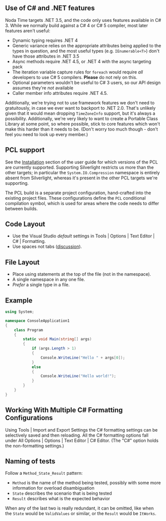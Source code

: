 ## Use of C# and .NET features ##

Noda Time targets .NET 3.5, and the code only uses features available in C# 3. While we normally build against a C# 4 or C# 5 compiler, most later features aren't useful:

- Dynamic typing requires .NET 4
- Generic variance relies on the appropriate attributes being applied to the types in question, and the most useful types (e.g. `IEnumerable<T>`) don't have those attributes in .NET 3.5
- Async methods require .NET 4.5, or .NET 4 with the async targeting pack
- The iteration variable capture rules for `foreach` would require *all* developers to use C# 5 compilers. **Please** do not rely on this.
- Optional parameters wouldn't be useful to C# 3 users, so our API design assumes they're *not* available
- Caller member info attributes require .NET 4.5.

Additionally, we're trying not to use framework features we don't need to gratuitously, in case we ever want to backport to .NET 2.0. That's unlikely given that it would mean
dropping `TimeZoneInfo` support, but it's always a possibility. Additionally, we're very likely to want to create a Portable Class Library at some point, so where possible, stick
to core features which won't make this harder than it needs to be. (Don't worry too much though - don't feel you need to look up every member.)

## PCL support ##

See the [Installation][] section of the user guide for which versions of the
PCL are currently
supported. Supporting Silverlight restricts us more than the other targets; in particular the
`System.IO.Compression` namespace is entirely absent from Silverlight, whereas it's present
in the other PCL targets we're supporting.

[Installation]: http://nodatime.org/userguide/installation.html

The PCL build is a separate project configuration, hand-crafted into the existing project files. These configurations
define the `PCL` conditional compilation symbol, which is used for areas where the code needs to differ between builds.

## Code Layout

- Use the Visual Studio _default_ settings in Tools | Options | Text Editor |
  C# | Formatting.
- Use spaces not tabs
  ([discussion](https://groups.google.com/group/noda-time/msg/54e7262a08d1ce38)).

## File Layout

- Place using statements at the top of the file (not in the namespace).
-  A single namespace in any one file.
- _Prefer_ a single type in a file.

## Example

```csharp
using System;

namespace ConsoleApplication1
{
    class Program
    {
        static void Main(string[] args)
        {
            if (args.Length > 1)
            {
                Console.WriteLine("Hello " + args[0]);
            }
            else
            {
                Console.WriteLine("Hello world!");
            }
        }
    }
}
```

## Working With Multiple C# Formatting Configurations

Using Tools | Import and Export Settings the C# formatting settings can be selectively saved and then reloading. All the C# formatting options fall under All Options | Options | Text Editor | C# Editor. (The "C#" option holds the non-formatting settings.)

## Naming of tests

Follow a `Method_State_Result` pattern:

- `Method` is the name of the method being tested, possibly with some more information for overload disambiguation
- `State` describes the scenario that is being tested
- `Result` describes what is the expected behavior

When any of the last two is really redundant, it can be omitted, like when the
`State` would be `ValidValues` or similar, or the `Result` would be `ItWorks`.
